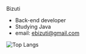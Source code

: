 Bizuti 

-  Back-end developer
-  Studying Java
-  email: ebizuti@gmail.com

![Top Langs](https://github-readme-stats.vercel.app/api/top-langs/?username=bizuti&layout=compact&theme:dark&hide_progress=true)


